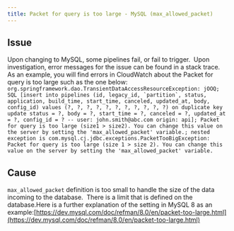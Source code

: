 ```yaml
---
title: Packet for query is too large - MySQL (max_allowed_packet)
---
```


## Issue
Upon changing to MySQL, some pipelines fail, or fail to trigger.  Upon investigation, error messages for the issue can be found in a stack trace.  As an example, you will find errors in CloudWatch about the Packet for query is too large such as the one below:
```org.springframework.dao.TransientDataAccessResourceException: jOOQ; SQL [insert into pipelines (id, legacy_id, `partition`, status, application, build_time, start_time, canceled, updated_at, body, config_id) values (?, ?, ?, ?, ?, ?, ?, ?, ?, ?, ?) on duplicate key update status = ?, body = ?, start_time = ?, canceled = ?, updated_at = ?, config_id = ? -- user: john.smith@abc.com origin: api]; Packet for query is too large (size1 > size2). You can change this value on the server by setting the 'max_allowed_packet' variable.; nested exception is com.mysql.cj.jdbc.exceptions.PacketTooBigException: Packet for query is too large (size 1 > size 2). You can change this value on the server by setting the 'max_allowed_packet' variable.```

## Cause
```max_allowed_packet``` definition is too small to handle the size of the data incoming to the database.  There is a limit that is defined on the database.Here is a further explanation of the setting in MySQL 8 as an example:[https://dev.mysql.com/doc/refman/8.0/en/packet-too-large.html](https://dev.mysql.com/doc/refman/8.0/en/packet-too-large.html)


